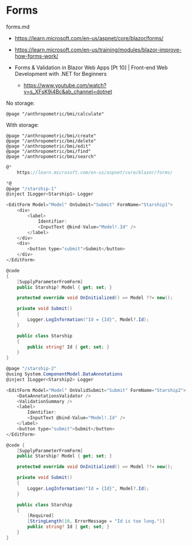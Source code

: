 # Forms

forms.md

*   https://learn.microsoft.com/en-us/aspnet/core/blazor/forms/

*   https://learn.microsoft.com/en-us/training/modules/blazor-improve-how-forms-work/

*   Forms & Validation in Blazor Web Apps [Pt 10] | Front-end Web Development with .NET for Beginners

    *   https://www.youtube.com/watch?v=s_XFsK9i4Bc&ab_channel=dotnet

No storage:

```razor
@page "/anthropometric/bmi/calculate"
```

With storage:

```razor
@page "/anthropometric/bmi/create"
@page "/anthropometric/bmi/delete"
@page "/anthropometric/bmi/edit"
@page "/anthropometric/bmi/find"
@page "/anthropometric/bmi/search"
```

```csharp
@* 
    https://learn.microsoft.com/en-us/aspnet/core/blazor/forms/

*@
@page "/starship-1"
@inject ILogger<Starship1> Logger

<EditForm Model="Model" OnSubmit="Submit" FormName="Starship1">
    <div>
        <label>
            Identifier:
            <InputText @bind-Value="Model!.Id" />
        </label>
    </div>
    <div>
        <button type="submit">Submit</button>
    </div>
</EditForm>

@code 
{
    [SupplyParameterFromForm]
    public Starship? Model { get; set; }

    protected override void OnInitialized() => Model ??= new();

    private void Submit()
    {
        Logger.LogInformation("Id = {Id}", Model?.Id);
    }

    public class Starship
    {
        public string? Id { get; set; }
    }
}
```


```csharp
@page "/starship-2"
@using System.ComponentModel.DataAnnotations
@inject ILogger<Starship2> Logger

<EditForm Model="Model" OnValidSubmit="Submit" FormName="Starship2">
    <DataAnnotationsValidator />
    <ValidationSummary />
    <label>
        Identifier: 
        <InputText @bind-Value="Model!.Id" />
    </label>
    <button type="submit">Submit</button>
</EditForm>

@code {
    [SupplyParameterFromForm]
    public Starship? Model { get; set; }

    protected override void OnInitialized() => Model ??= new();

    private void Submit()
    {
        Logger.LogInformation("Id = {Id}", Model?.Id);
    }

    public class Starship
    {
        [Required]
        [StringLength(10, ErrorMessage = "Id is too long.")]
        public string? Id { get; set; }
    }
}
```
